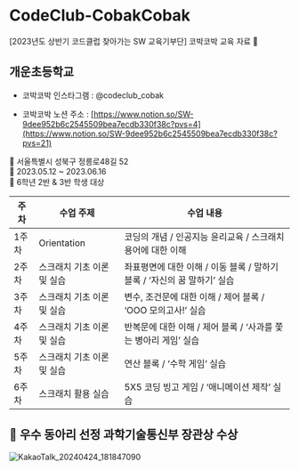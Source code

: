 # CodeClub-CobakCobak
[2023년도 상반기 코드클럽 찾아가는 SW 교육기부단] 코박코박 교육 자료 🤖

## 개운초등학교

- 코박코박 인스타그램 : @codeclub_cobak

- 코박코박 노션 주소 : [https://www.notion.so/SW-9dee952b6c2545509bea7ecdb330f38c?pvs=4](https://www.notion.so/SW-9dee952b6c2545509bea7ecdb330f38c?pvs=21)

<aside>
📍 서울특별시 성북구 정릉로48길 52

</aside>

<aside>
📅 2023.05.12 ~ 2023.06.16

</aside>

<aside>
👥 6학년 2반 & 3반 학생 대상

</aside>

| 주차 | 수업 주제 | 수업 내용 |
| --- | --- | --- |
| 1주차 | Orientation | 코딩의 개념 / 인공지능 윤리교육 / 스크래치 용어에 대한 이해 |
| 2주차 | 스크래치 기초 이론 및 실습 | 좌표평면에 대한 이해 / 이동 블록 / 말하기 블록 / ‘자신의 꿈 말하기’ 실습 |
| 3주차 | 스크래치 기초 이론 및 실습 | 변수, 조건문에 대한 이해 / 제어 블록 / ‘OOO 모의고사!’ 실습 |
| 4주차 | 스크래치 기초 이론 및 실습 | 반복문에 대한 이해 / 제어 블록 / ‘사과를 쫓는 병아리 게임’ 실습 |
| 5주차 | 스크래치 기초 이론 및 실습 | 연산 블록 / ‘수학 게임’ 실습 |
| 6주차 | 스크래치 활용 실습 | 5X5 코딩 빙고 게임 / ‘애니메이션 제작’ 실습 |

## 🥇 우수 동아리 선정 과학기술통신부 장관상 수상
![KakaoTalk_20240424_181847090](https://github.com/gyuwonsong/CodeClub-CobakCobak/assets/81706832/5c2abdcd-277e-49d4-bb7c-0a2ca177d6e1)
